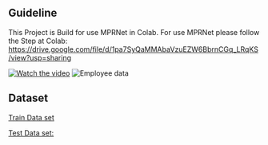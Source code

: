


## Guideline
This Project is Build for use MPRNet in Colab. For use MPRNet please follow the Step at Colab:
https://drive.google.com/file/d/1pa7SyQaMMAbaVzuEZW6BbrnCGq_LRqKS/view?usp=sharing

[![Watch the video](https://i.ibb.co/Jqjc1GF/2022-05-25-6-22-11.png)](https://fyp.comp.hkbu.edu.hk/poster/2021/268/demo.mp4)
![Employee data](https://i.ibb.co/Jqjc1GF/2022-05-25-6-22-11.png)

## Dataset
<a href="https://drive.google.com/drive/folders/11zX5bTRGy1PuOVS1FOfnMrakRkE9Ofm9?usp=sharing" target="_blank">Train Data set</a> 

<a href="https://drive.google.com/drive/folders/1HwSUGGZJJIa2eldCWm_SB3pwnoHjlq0l?usp=sharing" target="_blank">Test Data set:</a> 
